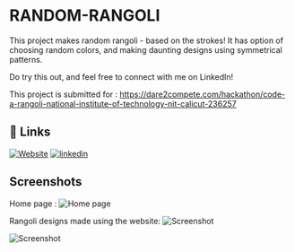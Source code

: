 # RANDOM-RANGOLI

This project makes random rangoli - based on the strokes!
It has option of choosing random colors, and making daunting designs using symmetrical patterns.



Do try this out, and feel free to connect with me on LinkedIn! 

This project is submitted for : https://dare2compete.com/hackathon/code-a-rangoli-national-institute-of-technology-nit-calicut-236257



## 🔗 Links
[![Website](https://img.shields.io/badge/Website-000?style=for-the-badge&logo=ko-fi&logoColor=white)](https://shourya-gupta.github.io/Rangoli/)
[![linkedin](https://img.shields.io/badge/linkedin-0A66C2?style=for-the-badge&logo=linkedin&logoColor=white)](https://www.linkedin.com/in/shourya-gupta-38a7791b6)


## Screenshots
Home page : 
![Home page](https://shourya-gupta.github.io/Rangoli/home-page.png) 

Rangoli designs made using the website: 
![Screenshot](https://shourya-gupta.github.io/Rangoli/rangoli.png)

![Screenshot](https://shourya-gupta.github.io/Rangoli/rangoli1.png)




